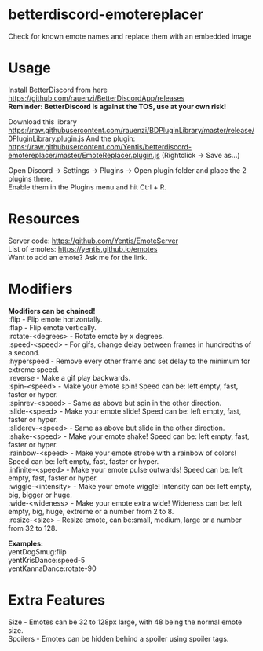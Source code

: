 # betterdiscord-emotereplacer
Check for known emote names and replace them with an embedded image

# Usage
Install BetterDiscord from here  
https://github.com/rauenzi/BetterDiscordApp/releases  
**Reminder: BetterDiscord is against the TOS, use at your own risk!**

Download this library https://raw.githubusercontent.com/rauenzi/BDPluginLibrary/master/release/0PluginLibrary.plugin.js
And the plugin: https://raw.githubusercontent.com/Yentis/betterdiscord-emotereplacer/master/EmoteReplacer.plugin.js
(Rightclick -> Save as...)

Open Discord -> Settings -> Plugins -> Open plugin folder and place the 2 plugins there.  
Enable them in the Plugins menu and hit Ctrl + R.

# Resources
Server code: https://github.com/Yentis/EmoteServer  
List of emotes: https://yentis.github.io/emotes  
Want to add an emote? Ask me for the link.

# Modifiers
**Modifiers can be chained!**  
:flip - Flip emote horizontally.  
:flap - Flip emote vertically.  
:rotate-\<degrees\> - Rotate emote by x degrees.  
:speed-\<speed\> - For gifs, change delay between frames in hundredths of a second.  
:hyperspeed - Remove every other frame and set delay to the minimum for extreme speed.  
:reverse - Make a gif play backwards.  
:spin-\<speed\> - Make your emote spin! Speed can be: left empty, fast, faster or hyper.  
:spinrev-\<speed\> - Same as above but spin in the other direction.  
:slide-\<speed\> - Make your emote slide! Speed can be: left empty, fast, faster or hyper.  
:sliderev-\<speed\> - Same as above but slide in the other direction.  
:shake-\<speed\> - Make your emote shake! Speed can be: left empty, fast, faster or hyper.  
:rainbow-\<speed\> - Make your emote strobe with a rainbow of colors!  Speed can be: left empty, fast, faster or hyper.  
:infinite-\<speed\> - Make your emote pulse outwards!  Speed can be: left empty, fast, faster or hyper.  
:wiggle-\<intensity\> - Make your emote wiggle!  Intensity can be: left empty, big, bigger or huge.  
:wide-\<wideness\> - Make your emote extra wide! Wideness can be: left empty, big, huge, extreme or a number from 2 to 8.  
:resize-\<size\> - Resize emote, can be:small, medium, large or a number from 32 to 128.  

**Examples:**  
yentDogSmug:flip  
yentKrisDance:speed-5  
yentKannaDance:rotate-90

# Extra Features
Size - Emotes can be 32 to 128px large, with 48 being the normal emote size.  
Spoilers - Emotes can be hidden behind a spoiler using spoiler tags.  
